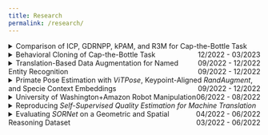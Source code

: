 ```yaml
---
title: Research
permalink: /research/
---
```

<details>
    <summary>
        Comparison of ICP, GDRNPP, kPAM, and R3M for Cap-the-Bottle Task
        <span style="float:right;">
            12/2022 - 03/2023
        </span> <br/>
        <a href="https://github.com/chahyon-ku/cap_bottle"><i class="fab fa-fw fa-github"></i></a>
    </summary>
</details>

<details>
    <summary>
        Behavioral Cloning of Cap-the-Bottle Task
        <span style="float:right;">
            09/2022 - 12/2022
        </span> <br/>
        <a href="https://github.com/chahyon-ku/cap_bc"><i class="fab fa-fw fa-github"></i></a>
        <a href="https://github.com/chahyon-ku/cap_data"><i class="fab fa-fw fa-github"></i></a>
    </summary>
</details>

<details>
    <summary>
        Translation-Based Data Augmentation for Named Entity Recognition
        <span style="float:right;">
            09/2022 - 12/2022
        </span> <br/>
        <a href="https://github.com/chahyon-ku/polygots"><i class="fab fa-fw fa-github"></i></a>
    </summary>
</details>

<details>
    <summary>
        Primate Pose Estimation with <em>ViTPose</em>, Keypoint-Aligned <em>RandAugment</em>, and Specie Context Embeddings
        <span style="float:right;">
            09/2022 - 12/2022
        </span> <br/>
        <a href="https://github.com/chahyon-ku/openmonkeychallenge"><i class="fab fa-fw fa-github"></i></a>
    </summary>
</details>

<details>
    <summary>
        University of Washington+Amazon Robot Manipulation
        <span style="float:right;">
            06/2022 - 08/2022
        </span> <br/>
        <a href="https://github.com/chahyon-ku/aurmr_perception-master"><i class="fab fa-fw fa-github"></i></a>
        <a href="https://github.com/chahyon-ku/aurmr_perception-master"><i class="fas fa-fw fa-link"></i></a>
    </summary>
</details>

<details>
    <summary>
        Reproducing <em>Self-Supervised Quality Estimation for Machine Translation</em>
        <span style="float:right;">
            04/2022 - 06/2022
        </span> <br/>
        <a href="https://github.com/chahyon-ku/CSE-481N"><i class="fab fa-fw fa-github"></i></a>
        <a href="https://github.com/chahyon-ku/CSE-481N"><i class="fas fa-fw fa-link"></i></a>
    </summary>
</details>

<details>
    <summary>
        Evaluating <em>SORNet</em> on a Geometric and Spatial Reasoning Dataset
        <span style="float:right;">
            03/2022 - 06/2022
        </span> <br/>
        <a href="https://github.com/chahyon-ku/sornet-geospa"><i class="fab fa-fw fa-github"></i></a>
        <a href="https://chahyon-ku.github.io/sornet-geospa/"><i class="fas fa-fw fa-link"></i></a>
    </summary>
</details>